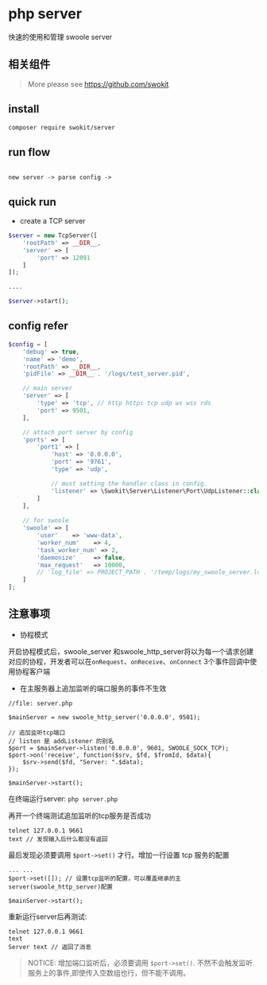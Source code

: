# php server

快速的使用和管理 swoole server

## 相关组件

> More please see https://github.com/swokit

## install

```bash
composer require swokit/server
```

## run flow

```text

new server -> parse config -> 

```

## quick run

- create a TCP server

```php
$server = new TcpServer([
    'rootPath' => __DIR__,
    'server' => [
        'port' => 12091
    ]
]);

....

$server->start();
```

## config refer

```php
$config = [
    'debug' => true,
    'name' => 'demo',
    'rootPath' => __DIR__,
    'pidFile' => __DIR__ . '/logs/test_server.pid',

    // main server
    'server' => [
        'type' => 'tcp', // http https tcp udp ws wss rds
        'port' => 9501,
    ],

    // attach port server by config
    'ports' => [
        'port1' => [
            'host' => '0.0.0.0',
            'port' => '9761',
            'type' => 'udp',

            // must setting the handler class in config.
            'listener' => \Swokit\Server\Listener\Port\UdpListener::class,
        ]
    ],
    
    // for swoole
    'swoole' => [
        'user'    => 'www-data',
        'worker_num'    => 4,
        'task_worker_num' => 2,
        'daemonize'     => false,
        'max_request'   => 10000,
        // 'log_file' => PROJECT_PATH . '/temp/logs/my_swoole_server.log',
    ]
];
```

## 注意事项

- 协程模式

开启协程模式后，swoole_server 和swoole_http_server将以为每一个请求创建对应的协程，开发者可以在`onRequest`、`onReceive`、`onConnect` 3个事件回调中使用协程客户端

- 在主服务器上追加监听的端口服务的事件不生效

```
//file: server.php

$mainServer = new swoole_http_server('0.0.0.0', 9501);

// 追加监听tcp端口
// listen 是 addListener 的别名
$port = $mainServer->listen('0.0.0.0', 9601, SWOOLE_SOCK_TCP);
$port->on('receive', function($srv, $fd, $fromId, $data){
    $srv->send($fd, "Server: ".$data);
});

$mainServer->start();
```

在终端运行server: `php server.php`

再开一个终端测试追加监听的tcp服务是否成功

```
telnet 127.0.0.1 9661
text // 发现输入后什么都没有返回
```

最后发现必须要调用 `$port->set()` 才行。增加一行设置 tcp 服务的配置

```
... ...
$port->set([]); // 设置tcp监听的配置，可以覆盖继承的主server(swoole_http_server)配置

$mainServer->start();
```

重新运行server后再测试:

```
telnet 127.0.0.1 9661
text
Server text // 返回了消息
```

> NOTICE: 增加端口监听后，必须要调用 `$port->set()`. 不然不会触发监听服务上的事件,即使传入空数组也行，但不能不调用。

